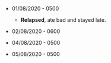 * 01/08/2020 - 0500
  * __Relapsed__, ate bad and stayed late.

* 02/08/2020 - 0600
* 04/08/2020 - 0500  
* 05/08/2020 - 0500

